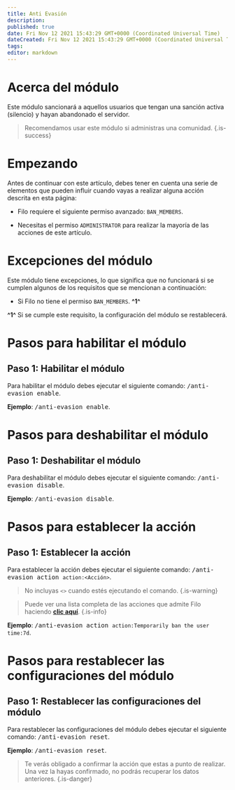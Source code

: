 ```yaml
---
title: Anti Evasión
description:
published: true
date: Fri Nov 12 2021 15:43:29 GMT+0000 (Coordinated Universal Time)
dateCreated: Fri Nov 12 2021 15:43:29 GMT+0000 (Coordinated Universal Time)
tags:
editor: markdown
---
```


# Acerca del módulo

Este módulo sancionará a aquellos usuarios que tengan una sanción activa (silencio) y hayan abandonado el servidor.

> Recomendamos usar este módulo si administras una comunidad.
{.is-success}

# Empezando

Antes de continuar con este artículo, debes tener en cuenta una serie de elementos que pueden influir cuando vayas a realizar alguna acción descrita en esta página:

- Filo requiere el siguiente permiso avanzado: ``BAN_MEMBERS``.

- Necesitas el permiso ``ADMINISTRATOR`` para realizar la mayoría de las acciones de este artículo.

# Excepciones del módulo

Este módulo tiene excepciones, lo que significa que no funcionará si se cumplen algunos de los requisitos que se mencionan a continuación:

- Si Filo no tiene el permiso ``BAN_MEMBERS``. **^1^**

**^1^** Si se cumple este requisito, la configuración del módulo se restablecerá.

# Pasos para habilitar el módulo

## **Paso 1**: Habilitar el módulo

Para habilitar el módulo debes ejecutar el siguiente comando: <kbd>/anti-evasion enable</kbd>.

**Ejemplo**: <kbd>/anti-evasion enable</kbd>.

# Pasos para deshabilitar el módulo

## **Paso 1**: Deshabilitar el módulo

Para deshabilitar el módulo debes ejecutar el siguiente comando: <kbd>/anti-evasion disable</kbd>.

**Ejemplo**: <kbd>/anti-evasion disable</kbd>.

# Pasos para establecer la acción

## **Paso 1**: Establecer la acción

Para establecer la acción debes ejecutar el siguiente comando: <kbd>/anti-evasion action ``action:<Acción>``</kbd>.

> No incluyas ``<>`` cuando estés ejecutando el comando.
{.is-warning}

> Puede ver una lista completa de las acciones que admite Filo haciendo **[clic aquí](https://wiki.filobot.xyz/es/modules/actions-list)**.
{.is-info}

**Ejemplo**: <kbd>/anti-evasion action ``action:Temporarily ban the user`` ``time:7d``</kbd>.

# Pasos para restablecer las configuraciones del módulo

## **Paso 1**: Restablecer las configuraciones del módulo

Para restablecer las configuraciones del módulo debes ejecutar el siguiente comando: <kbd>/anti-evasion reset</kbd>.

**Ejemplo**: <kbd>/anti-evasion reset</kbd>.

> Te verás obligado a confirmar la acción que estas a punto de realizar. Una vez la hayas confirmado, no podrás recuperar los datos anteriores.
{.is-danger}
